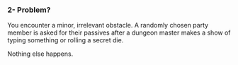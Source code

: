 ### 2- Problem?

You encounter a minor, irrelevant obstacle. A randomly chosen party member is asked for their passives after a dungeon master makes a show of typing something or rolling a secret die.

Nothing else happens.

  
